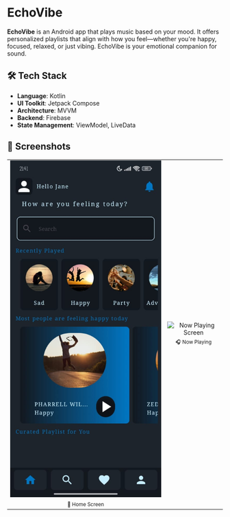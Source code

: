 # EchoVibe
**EchoVibe** is an Android app that plays music based on your mood. It offers personalized playlists that align with how you feel—whether you're happy, focused, relaxed, or just vibing. EchoVibe is your emotional companion for sound.<br>
## 🛠 Tech Stack

- **Language**: Kotlin
- **UI Toolkit**: Jetpack Compose
- **Architecture**: MVVM
- **Backend**: Firebase
- **State Management**: ViewModel, LiveData

## 📱 Screenshots

<p align="center">
  <table>
    <tr>
      <td align="center">
        <a target="_blank" rel="noopener noreferrer" href="/screenshots/screenshot 2.jpeg"><img src="/screenshots/screenshot 2.jpeg" alt="Screenshot" style="max-width: 100%;"></a>
        <br/>
        <sub>🎵 Home Screen</sub>
      </td>
      <td align="center">
        <img src="/screenshots/screenshot2.jpeg" alt="Now Playing Screen" width="250"/>
        <br/>
        <sub>🎧 Now Playing</sub>
      </td>
    </tr>
  </table>
</p>

